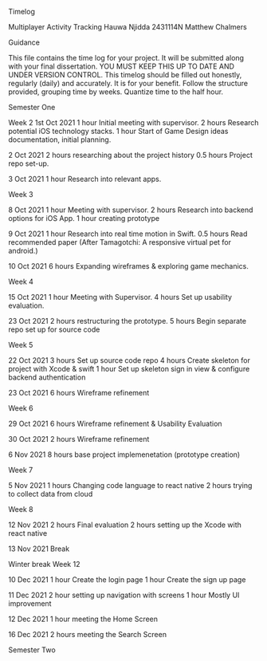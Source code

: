 Timelog

Multiplayer Activity Tracking
Hauwa Njidda
2431114N
Matthew Chalmers

Guidance

This file contains the time log for your project. It will be submitted along with your final dissertation.
YOU MUST KEEP THIS UP TO DATE AND UNDER VERSION CONTROL.
This timelog should be filled out honestly, regularly (daily) and accurately. It is for your benefit.
Follow the structure provided, grouping time by weeks. Quantize time to the half hour.

Semester One

Week 2
1st Oct 2021
1 hour Initial meeting with supervisor.
2 hours Research potential iOS technology stacks.
1 hour Start of Game Design ideas documentation, initial planning.

2 Oct 2021
2 hours researching about the project history
0.5 hours Project repo set-up.

3 Oct 2021
1 hour Research into relevant apps.

Week 3

8 Oct 2021
1 hour Meeting with supervisor.
2 hours Research into backend options for iOS App.
1 hour creating prototype

9 Oct 2021
1 hour Research into real time motion in Swift.
0.5 hours Read recommended paper (After Tamagotchi: A responsive virtual pet for android.)

10 Oct 2021
6 hours Expanding wireframes & exploring game mechanics.

Week 4

15 Oct 2021
1 hour Meeting with Supervisor.
4 hours Set up usability evaluation.

23 Oct 2021
2 hours restructuring the prototype.
5 hours Begin separate repo set up for source code

Week 5

22 Oct 2021
3 hours Set up source code repo
4 hours Create skeleton for project with Xcode & swift
1 hour Set up skeleton sign in view & configure backend authentication

23 Oct 2021
6 hours Wireframe refinement

Week 6

29 Oct 2021
6 hours Wireframe refinement & Usability Evaluation

30 Oct 2021
2 hours Wireframe refinement

6 Nov 2021
8 hours base project implemenetation (prototype creation)

Week 7

5 Nov 2021
1 hours Changing code language to react native
2 hours trying to collect data from cloud

Week 8

12 Nov 2021
2 hours Final evaluation
2 hours setting up the Xcode with react native

13 Nov 2021
Break

Winter break
Week 12

10 Dec 2021
1 hour Create the login page
1 hour Create the sign up page

11 Dec 2021
2 hour setting up navigation with screens
1 hour Mostly UI improvement

12 Dec 2021
1 hour meeting the Home Screen

16 Dec 2021
2 hours meeting the Search Screen

Semester Two

